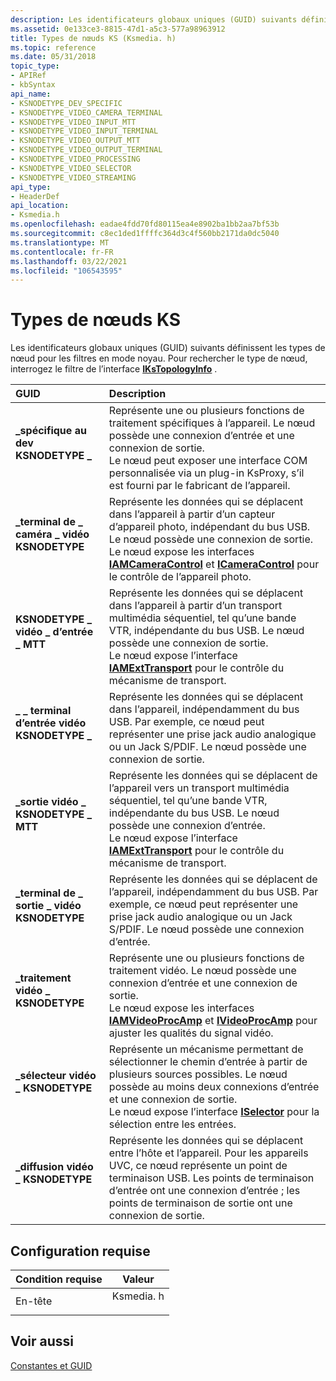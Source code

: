 ```yaml
---
description: Les identificateurs globaux uniques (GUID) suivants définissent les types de nœud pour les filtres en mode noyau. Pour rechercher le type de nœud, interrogez le filtre de l’interface IKsTopologyInfo.
ms.assetid: 0e133ce3-8815-47d1-a5c3-577a98963912
title: Types de nœuds KS (Ksmedia. h)
ms.topic: reference
ms.date: 05/31/2018
topic_type:
- APIRef
- kbSyntax
api_name:
- KSNODETYPE_DEV_SPECIFIC
- KSNODETYPE_VIDEO_CAMERA_TERMINAL
- KSNODETYPE_VIDEO_INPUT_MTT
- KSNODETYPE_VIDEO_INPUT_TERMINAL
- KSNODETYPE_VIDEO_OUTPUT_MTT
- KSNODETYPE_VIDEO_OUTPUT_TERMINAL
- KSNODETYPE_VIDEO_PROCESSING
- KSNODETYPE_VIDEO_SELECTOR
- KSNODETYPE_VIDEO_STREAMING
api_type:
- HeaderDef
api_location:
- Ksmedia.h
ms.openlocfilehash: eadae4fdd70fd80115ea4e8902ba1bb2aa7bf53b
ms.sourcegitcommit: c8ec1ded1ffffc364d3c4f560bb2171da0dc5040
ms.translationtype: MT
ms.contentlocale: fr-FR
ms.lasthandoff: 03/22/2021
ms.locfileid: "106543595"
---
```

# <a name="ks-node-types"></a>Types de nœuds KS

Les identificateurs globaux uniques (GUID) suivants définissent les types de nœud pour les filtres en mode noyau. Pour rechercher le type de nœud, interrogez le filtre de l’interface [**IKsTopologyInfo**](/previous-versions/windows/desktop/api/Vidcap/nn-vidcap-ikstopologyinfo) .



| GUID                                                                                                                                                                                                                     | Description                                                                                                                                                                                                                                                                                              |
|:-------------------------------------------------------------------------------------------------------------------------------------------------------------------------------------------------------------------------|:---------------------------------------------------------------------------------------------------------------------------------------------------------------------------------------------------------------------------------------------------------------------------------------------------------|
| <span id="KSNODETYPE_DEV_SPECIFIC"></span><span id="ksnodetype_dev_specific"></span><dl> <dt>**\_spécifique au dev KSNODETYPE \_**</dt> </dl>                             | Représente une ou plusieurs fonctions de traitement spécifiques à l’appareil. Le nœud possède une connexion d’entrée et une connexion de sortie.<br/> Le nœud peut exposer une interface COM personnalisée via un plug-in KsProxy, s’il est fourni par le fabricant de l’appareil.<br/>                                            |
| <span id="KSNODETYPE_VIDEO_CAMERA_TERMINAL"></span><span id="ksnodetype_video_camera_terminal"></span><dl> <dt>**\_terminal de \_ caméra \_ vidéo KSNODETYPE**</dt> </dl> | Représente les données qui se déplacent dans l’appareil à partir d’un capteur d’appareil photo, indépendant du bus USB. Le nœud possède une connexion de sortie.<br/> Le nœud expose les interfaces [**IAMCameraControl**](/windows/desktop/api/Strmif/nn-strmif-iamcameracontrol) et [**ICameraControl**](/previous-versions/windows/desktop/api/Vidcap/nn-vidcap-icameracontrol) pour le contrôle de l’appareil photo.<br/> |
| <span id="KSNODETYPE_VIDEO_INPUT_MTT"></span><span id="ksnodetype_video_input_mtt"></span><dl> <dt>**KSNODETYPE \_ vidéo \_ d’entrée \_ MTT**</dt> </dl>                   | Représente les données qui se déplacent dans l’appareil à partir d’un transport multimédia séquentiel, tel qu’une bande VTR, indépendante du bus USB. Le nœud possède une connexion de sortie.<br/> Le nœud expose l’interface [**IAMExtTransport**](/windows/desktop/api/Strmif/nn-strmif-iamexttransport) pour le contrôle du mécanisme de transport.<br/>   |
| <span id="KSNODETYPE_VIDEO_INPUT_TERMINAL"></span><span id="ksnodetype_video_input_terminal"></span><dl> <dt>**\_ \_ terminal d’entrée vidéo KSNODETYPE \_**</dt> </dl>    | Représente les données qui se déplacent dans l’appareil, indépendamment du bus USB. Par exemple, ce nœud peut représenter une prise jack audio analogique ou un Jack S/PDIF. Le nœud possède une connexion de sortie.<br/>                                                                                                             |
| <span id="KSNODETYPE_VIDEO_OUTPUT_MTT"></span><span id="ksnodetype_video_output_mtt"></span><dl> <dt>**\_sortie vidéo \_ KSNODETYPE \_ MTT**</dt> </dl>                | Représente les données qui se déplacent de l’appareil vers un transport multimédia séquentiel, tel qu’une bande VTR, indépendante du bus USB. Le nœud possède une connexion d’entrée.<br/> Le nœud expose l’interface [**IAMExtTransport**](/windows/desktop/api/Strmif/nn-strmif-iamexttransport) pour le contrôle du mécanisme de transport.<br/>      |
| <span id="KSNODETYPE_VIDEO_OUTPUT_TERMINAL"></span><span id="ksnodetype_video_output_terminal"></span><dl> <dt>**\_terminal de \_ sortie \_ vidéo KSNODETYPE**</dt> </dl> | Représente les données qui se déplacent de l’appareil, indépendamment du bus USB. Par exemple, ce nœud peut représenter une prise jack audio analogique ou un Jack S/PDIF. Le nœud possède une connexion d’entrée.<br/>                                                                                                              |
| <span id="KSNODETYPE_VIDEO_PROCESSING"></span><span id="ksnodetype_video_processing"></span><dl> <dt>**\_traitement vidéo \_ KSNODETYPE**</dt> </dl>                 | Représente une ou plusieurs fonctions de traitement vidéo. Le nœud possède une connexion d’entrée et une connexion de sortie.<br/> Le nœud expose les interfaces [**IAMVideoProcAmp**](/windows/desktop/api/Strmif/nn-strmif-iamvideoprocamp) et [**IVideoProcAmp**](/previous-versions/windows/desktop/api/Vidcap/nn-vidcap-ivideoprocamp) pour ajuster les qualités du signal vidéo.<br/> |
| <span id="KSNODETYPE_VIDEO_SELECTOR"></span><span id="ksnodetype_video_selector"></span><dl> <dt>**\_sélecteur vidéo \_ KSNODETYPE**</dt> </dl>                       | Représente un mécanisme permettant de sélectionner le chemin d’entrée à partir de plusieurs sources possibles. Le nœud possède au moins deux connexions d’entrée et une connexion de sortie.<br/> Le nœud expose l’interface [**ISelector**](/previous-versions/windows/desktop/api/Vidcap/nn-vidcap-iselector) pour la sélection entre les entrées.<br/>                               |
| <span id="KSNODETYPE_VIDEO_STREAMING"></span><span id="ksnodetype_video_streaming"></span><dl> <dt>**\_diffusion vidéo \_ KSNODETYPE**</dt> </dl>                    | Représente les données qui se déplacent entre l’hôte et l’appareil. Pour les appareils UVC, ce nœud représente un point de terminaison USB. Les points de terminaison d’entrée ont une connexion d’entrée ; les points de terminaison de sortie ont une connexion de sortie.<br/>                                                                                         |



## <a name="requirements"></a>Configuration requise



| Condition requise | Valeur |
|-------------------|--------------------------------------------------------------------------------------|
| En-tête<br/> | <dl> <dt>Ksmedia. h</dt> </dl> |



## <a name="see-also"></a>Voir aussi

<dl> <dt>

[Constantes et GUID](constants-and-guids.md)
</dt> </dl>

 

 




